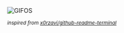 <div align="justify">
<picture>
    <source media="(prefers-color-scheme: dark)" srcset="https://i.ibb.co/yFmdGHdH/output-gif.gif">
    <source media="(prefers-color-scheme: light)" srcset="https://i.ibb.co/yFmdGHdH/output-gif.gif">
    <img alt="GIFOS" src="https://i.ibb.co/yFmdGHdH/output-gif.gif">
</picture>

<sub><i>inspired from [x0rzavi/github-readme-terminal](https://github.com/x0rzavi/github-readme-terminal)</i></sub>

</div>

<!-- Image deletion URL: https://ibb.co/m5rb1fbf/21d4252238c0a97dc1c8bf8f8091a645 -->